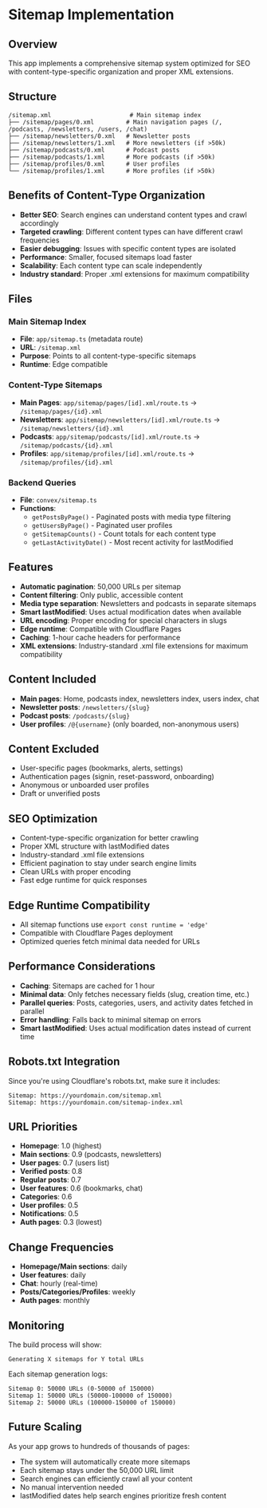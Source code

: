 # Sitemap Implementation

## Overview
This app implements a comprehensive sitemap system optimized for SEO with content-type-specific organization and proper XML extensions.

## Structure
```
/sitemap.xml                      # Main sitemap index
├── /sitemap/pages/0.xml         # Main navigation pages (/, /podcasts, /newsletters, /users, /chat)
├── /sitemap/newsletters/0.xml   # Newsletter posts
├── /sitemap/newsletters/1.xml   # More newsletters (if >50k)
├── /sitemap/podcasts/0.xml      # Podcast posts  
├── /sitemap/podcasts/1.xml      # More podcasts (if >50k)
├── /sitemap/profiles/0.xml      # User profiles
└── /sitemap/profiles/1.xml      # More profiles (if >50k)
```

## Benefits of Content-Type Organization
- **Better SEO**: Search engines can understand content types and crawl accordingly
- **Targeted crawling**: Different content types can have different crawl frequencies
- **Easier debugging**: Issues with specific content types are isolated
- **Performance**: Smaller, focused sitemaps load faster
- **Scalability**: Each content type can scale independently
- **Industry standard**: Proper .xml extensions for maximum compatibility

## Files

### Main Sitemap Index
- **File**: `app/sitemap.ts` (metadata route)
- **URL**: `/sitemap.xml`
- **Purpose**: Points to all content-type-specific sitemaps
- **Runtime**: Edge compatible

### Content-Type Sitemaps
- **Main Pages**: `app/sitemap/pages/[id].xml/route.ts` → `/sitemap/pages/{id}.xml`
- **Newsletters**: `app/sitemap/newsletters/[id].xml/route.ts` → `/sitemap/newsletters/{id}.xml`
- **Podcasts**: `app/sitemap/podcasts/[id].xml/route.ts` → `/sitemap/podcasts/{id}.xml`
- **Profiles**: `app/sitemap/profiles/[id].xml/route.ts` → `/sitemap/profiles/{id}.xml`

### Backend Queries
- **File**: `convex/sitemap.ts`
- **Functions**:
  - `getPostsByPage()` - Paginated posts with media type filtering
  - `getUsersByPage()` - Paginated user profiles
  - `getSitemapCounts()` - Count totals for each content type
  - `getLastActivityDate()` - Most recent activity for lastModified

## Features
- **Automatic pagination**: 50,000 URLs per sitemap
- **Content filtering**: Only public, accessible content
- **Media type separation**: Newsletters and podcasts in separate sitemaps
- **Smart lastModified**: Uses actual modification dates when available
- **URL encoding**: Proper encoding for special characters in slugs
- **Edge runtime**: Compatible with Cloudflare Pages
- **Caching**: 1-hour cache headers for performance
- **XML extensions**: Industry-standard .xml file extensions for maximum compatibility

## Content Included
- **Main pages**: Home, podcasts index, newsletters index, users index, chat
- **Newsletter posts**: `/newsletters/{slug}`
- **Podcast posts**: `/podcasts/{slug}`
- **User profiles**: `/@{username}` (only boarded, non-anonymous users)

## Content Excluded
- User-specific pages (bookmarks, alerts, settings)
- Authentication pages (signin, reset-password, onboarding)
- Anonymous or unboarded user profiles
- Draft or unverified posts

## SEO Optimization
- Content-type-specific organization for better crawling
- Proper XML structure with lastModified dates
- Industry-standard .xml file extensions
- Efficient pagination to stay under search engine limits
- Clean URLs with proper encoding
- Fast edge runtime for quick responses

## Edge Runtime Compatibility
- All sitemap functions use `export const runtime = 'edge'`
- Compatible with Cloudflare Pages deployment
- Optimized queries fetch minimal data needed for URLs

## Performance Considerations
- **Caching**: Sitemaps are cached for 1 hour
- **Minimal data**: Only fetches necessary fields (slug, creation time, etc.)
- **Parallel queries**: Posts, categories, users, and activity dates fetched in parallel
- **Error handling**: Falls back to minimal sitemap on errors
- **Smart lastModified**: Uses actual modification dates instead of current time

## Robots.txt Integration
Since you're using Cloudflare's robots.txt, make sure it includes:
```
Sitemap: https://yourdomain.com/sitemap.xml
Sitemap: https://yourdomain.com/sitemap-index.xml
```

## URL Priorities
- **Homepage**: 1.0 (highest)
- **Main sections**: 0.9 (podcasts, newsletters)
- **User pages**: 0.7 (users list)
- **Verified posts**: 0.8
- **Regular posts**: 0.7
- **User features**: 0.6 (bookmarks, chat)
- **Categories**: 0.6
- **User profiles**: 0.5
- **Notifications**: 0.5
- **Auth pages**: 0.3 (lowest)

## Change Frequencies
- **Homepage/Main sections**: daily
- **User features**: daily
- **Chat**: hourly (real-time)
- **Posts/Categories/Profiles**: weekly
- **Auth pages**: monthly

## Monitoring
The build process will show:
```
Generating X sitemaps for Y total URLs
```

Each sitemap generation logs:
```
Sitemap 0: 50000 URLs (0-50000 of 150000)
Sitemap 1: 50000 URLs (50000-100000 of 150000)
Sitemap 2: 50000 URLs (100000-150000 of 150000)
```

## Future Scaling
As your app grows to hundreds of thousands of pages:
- The system will automatically create more sitemaps
- Each sitemap stays under the 50,000 URL limit
- Search engines can efficiently crawl all your content
- No manual intervention needed
- lastModified dates help search engines prioritize fresh content 